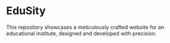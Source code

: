 # EduSity
This repository showcases a meticulously crafted website for an educational institute, designed and developed with precision. 

